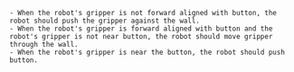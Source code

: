 
    - When the robot's gripper is not forward aligned with button, the robot should push the gripper against the wall.
    - When the robot's gripper is forward aligned with button and the robot's gripper is not near button, the robot should move gripper through the wall. 
    - When the robot's gripper is near the button, the robot should push button.